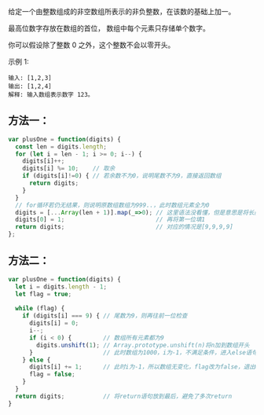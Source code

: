 给定一个由整数组成的非空数组所表示的非负整数，在该数的基础上加一。

最高位数字存放在数组的首位， 数组中每个元素只存储单个数字。

你可以假设除了整数 0 之外，这个整数不会以零开头。

示例 1:

    输入: [1,2,3]
    输出: [1,2,4]
    解释: 输入数组表示数字 123。

## 方法一：

```javascript
var plusOne = function(digits) {
  const len = digits.length;
  for (let i = len - 1; i >= 0; i--) {
    digits[i]++;
    digits[i] %= 10;    // 取余
    if (digits[i]!=0) { // 若余数不为0，说明尾数不为9，直接返回数组
      return digits;
    }
  }
  // for循环若仍无结果，则说明原数组数组为999..，此时数组元素全为0
  digits = [...Array(len + 1)].map(_=>0); // 这里语法没看懂，但是意思是将长度加一的数组全部填0
  digits[0] = 1;                          // 再将第一位填1
  return digits;                          // 对应的情况是[9,9,9,9]
};
```

## 方法二：

```javascript
var plusOne = function(digits) {
  let i = digits.length - 1;
  let flag = true;
  
  while (flag) {
    if (digits[i] === 9) { // 尾数为9，则再往前一位检查
      digits[i] = 0;
      i--;
      if (i < 0) {         // 数组所有元素都为9
        digits.unshift(1); // Array.prototype.unshift(n)将n加到数组开头
      }                    // 此时数组为1000，i为-1，不满足条件，进入else语句
    } else {
      digits[i] += 1;      // 此时i为-1，所以数组无变化，flag改为false，退出while循环
      flag = false;
    }
  }  
  return digits;           // 将return语句放到最后，避免了多次return
}
```